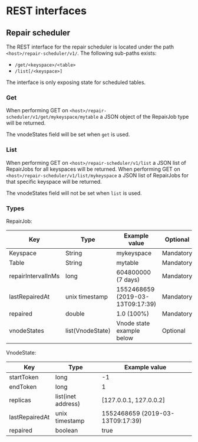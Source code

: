 # REST interfaces

## Repair scheduler

The REST interface for the repair scheduler is located under the path `<host>/repair-scheduler/v1/`.
The following sub-paths exists:
* `/get/<keyspace>/<table>`
* `/list[/<keyspace>]`

The interface is only exposing state for scheduled tables.


### Get

When performing GET on `<host>/repair-scheduler/v1/get/mykeyspace/mytable` a JSON object of the RepairJob type will be returned.

The vnodeStates field will be set when `get` is used.


### List

When performing GET on `<host>/repair-scheduler/v1/list` a JSON list of RepairJobs for all keyspaces will be returned.
When performing GET on `<host>/repair-scheduler/v1/list/mykeyspace` a JSON list of RepairJobs for that specific keyspace will be returned.

The vnodeStates field will not be set when `list` is used.


### Types

RepairJob:

| Key                | Type             | Example value                    | Optional  |
|--------------------|------------------|----------------------------------|-----------|
| Keyspace           | String           | mykeyspace                       | Mandatory |
| Table              | String           | mytable                          | Mandatory |
| repairIntervalInMs | long             | 604800000 (7 days)               | Mandatory |
| lastRepairedAt     | unix timestamp   | 1552468659 (2019-03-13T09:17:39) | Mandatory |
| repaired           | double           | 1.0 (100%)                       | Mandatory |
| vnodeStates        | list(VnodeState) | Vnode state example below        | Optional  |

VnodeState:

| Key            | Type               | Example value                    |
|----------------|--------------------|----------------------------------|
| startToken     | long               | -1                               |
| endToken       | long               | 1                                |
| replicas       | list(inet address) | [127.0.0.1, 127.0.0.2]           |
| lastRepairedAt | unix timestamp     | 1552468659 (2019-03-13T09:17:39) |
| repaired       | boolean            | true                             |

